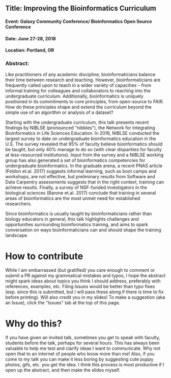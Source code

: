 ##  Title: Improving the Bioinformatics Curriculum
#### Event: Galaxy Community Conference/ Bioinformatics Open Source Conference
#### Date: June 27-28, 2018
#### Location: Portland, OR

### Abstract:

Like practitioners of any academic discipline, bioinformaticians balance their
time between research and teaching. However, bioinformaticians are frequently
called upon to teach in a wider variety of capacities –  from informal training
for colleagues and collaborators to reaching into the undergraduate curriculum.
Additionally, bioinformatics is uniquely positioned in its commitments to core
principles, from open-source to FAIR. How do these principles shape and extend
the curriculum beyond the simple use of an algorithm or analysis of a dataset?

Starting with the undergraduate curriculum, this talk presents recent findings
by NIBLSE (pronounced “nibbles”), the Network for Integrating Bioinformatics in
Life Sciences Education. In 2016, NIBLSE conducted the largest survey to date on
undergraduate bioinformatics education in the U.S. The survey revealed that 95%
of faculty believe bioinformatics should be taught, but only 40% manage to do so
(with clear disparities for faculty at less-resourced institutions). Input from
the survey and a NIBLSE working group has also generated a set of bioinformatics
competencies for undergraduate bioinformatics. In the graduate arena, a recent
PNAS article (Feldon et.al. 2017) suggests informal learning, such as boot camps
and workshops, are not effective, but preliminary results from Software and Data
Carpentry assessments suggests that in the right context, training can achieve
results. Finally, a survey of NSF-funded investigators in the biological
sciences (Barone et.al. 2017) conclude that training in several areas of
bioinformatics are the most unmet need for established researchers.

Since bioinformatics is usually taught by bioinformaticians rather than biology
educators in general, this talk highlights challenges and opportunities
surrounding bioinformatics training, and aims to spark conversation on ways
bioinformaticians can and should shape the training landscape.

# How to contribute

While I am embarrassed (but gratified) you care enough to comment or submit a PR
against my grammatical mistakes and typos, I hope the abstract might spark ideas about
topics you think I should address, preferably with references, examples, etc. Filing
Issues would be better than typo fixes (esp. since this is submitted, but I will
pass these along if there is time to fix before printing). Will also credit you
in my slides! To make a suggestion (aka an Issue), click the "Issues" tab at the
top of this page.

# Why do this?

If you have given an invited talk, sometimes you get to speak with faculty,
students before the talk, perhaps for several hours. This has always been
valuable to help me test and clarify ideas I want to communicate. Why not open
that to an internet of people who know more than me! Also, if you come to my
talk you can make it less boring by suggesting cute puppy photos, gifs, etc.
you get the idea. I think this process is most productive if I open up the
abstract, and then make the slides myself.

